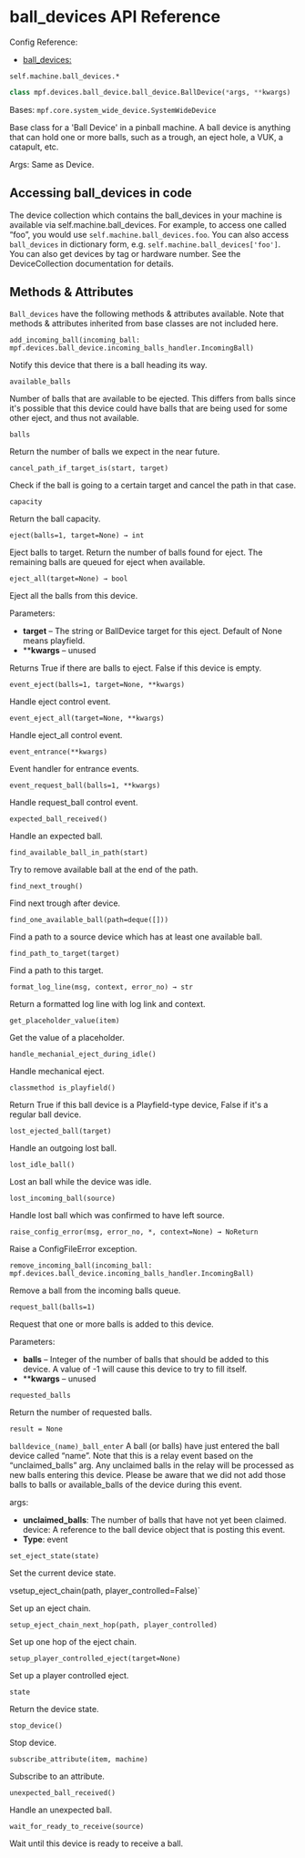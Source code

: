 # ball_devices API Reference

Config Reference:

* [ball_devices:](../../../config/ball_devices.md)

`self.machine.ball_devices.*`

``` python
class mpf.devices.ball_device.ball_device.BallDevice(*args, **kwargs)
```

Bases: `mpf.core.system_wide_device.SystemWideDevice`

Base class for a 'Ball Device' in a pinball machine. A ball device is anything that can hold one or more balls, such as a trough, an eject hole, a VUK, a catapult, etc.

Args: Same as Device.

## Accessing ball_devices in code

The device collection which contains the ball_devices in your machine is available via self.machine.ball_devices. For example, to access one called “foo”, you would use `self.machine.ball_devices.foo`. You can also access `ball_devices` in dictionary form, e.g. `self.machine.ball_devices['foo']`. You can also get devices by tag or hardware number. See the DeviceCollection documentation for details.

## Methods & Attributes

`Ball_devices` have the following methods & attributes available. Note that methods & attributes inherited from base classes are not included here.

`add_incoming_ball(incoming_ball: mpf.devices.ball_device.incoming_balls_handler.IncomingBall)`

Notify this device that there is a ball heading its way.

`available_balls`

Number of balls that are available to be ejected. This differs from balls since it's possible that this device could have balls that are being used for some other eject, and thus not available.

`balls`

Return the number of balls we expect in the near future.

`cancel_path_if_target_is(start, target)`

Check if the ball is going to a certain target and cancel the path in that case.

`capacity`

Return the ball capacity.

`eject(balls=1, target=None) → int`

Eject balls to target. Return the number of balls found for eject. The remaining balls are queued for eject when available.

`eject_all(target=None) → bool`

Eject all the balls from this device.

Parameters:

* **target** – The string or BallDevice target for this eject. Default of None means playfield.
* ****kwargs** – unused

Returns True if there are balls to eject. False if this device is empty.

`event_eject(balls=1, target=None, **kwargs)`

Handle eject control event.

`event_eject_all(target=None, **kwargs)`

Handle eject_all control event.

`event_entrance(**kwargs)`

Event handler for entrance events.

`event_request_ball(balls=1, **kwargs)`

Handle request_ball control event.

`expected_ball_received()`

 Handle an expected ball.

`find_available_ball_in_path(start)`

Try to remove available ball at the end of the path.

`find_next_trough()`

Find next trough after device.

`find_one_available_ball(path=deque([]))`

Find a path to a source device which has at least one available ball.

`find_path_to_target(target)`

Find a path to this target.

`format_log_line(msg, context, error_no) → str`

Return a formatted log line with log link and context.

`get_placeholder_value(item)`

Get the value of a placeholder.

`handle_mechanial_eject_during_idle()`

Handle mechanical eject.

`classmethod is_playfield()`

Return True if this ball device is a Playfield-type device, False if it's a regular ball device.

`lost_ejected_ball(target)`

Handle an outgoing lost ball.

`lost_idle_ball()`

Lost an ball while the device was idle.

`lost_incoming_ball(source)`

Handle lost ball which was confirmed to have left source.

`raise_config_error(msg, error_no, *, context=None) → NoReturn`

Raise a ConfigFileError exception.

`remove_incoming_ball(incoming_ball: mpf.devices.ball_device.incoming_balls_handler.IncomingBall)`

Remove a ball from the incoming balls queue.

`request_ball(balls=1)`

Request that one or more balls is added to this device.

Parameters:

* **balls** – Integer of the number of balls that should be added to this device. A value of -1 will cause this device to try to fill itself.
* ****kwargs** – unused

`requested_balls`

Return the number of requested balls.

`result = None`

`balldevice_(name)_ball_enter` A ball (or balls) have just entered the ball device called “name”. Note that this is a relay event based on the “unclaimed_balls” arg. Any unclaimed balls in the relay will be processed as new balls entering this device. Please be aware that we did not add those balls to balls or available_balls of the device during this event.

args:

* **unclaimed_balls**: The number of balls that have not yet been claimed. device: A reference to the ball device object that is posting this event.
* **Type**:	event

`set_eject_state(state)`

Set the current device state.

vsetup_eject_chain(path, player_controlled=False)`

Set up an eject chain.

`setup_eject_chain_next_hop(path, player_controlled)`

Set up one hop of the eject chain.

`setup_player_controlled_eject(target=None)`

Set up a player controlled eject.

`state`

Return the device state.

`stop_device()`

 Stop device.

`subscribe_attribute(item, machine)`

Subscribe to an attribute.

`unexpected_ball_received()`

Handle an unexpected ball.

`wait_for_ready_to_receive(source)`

Wait until this device is ready to receive a ball.
